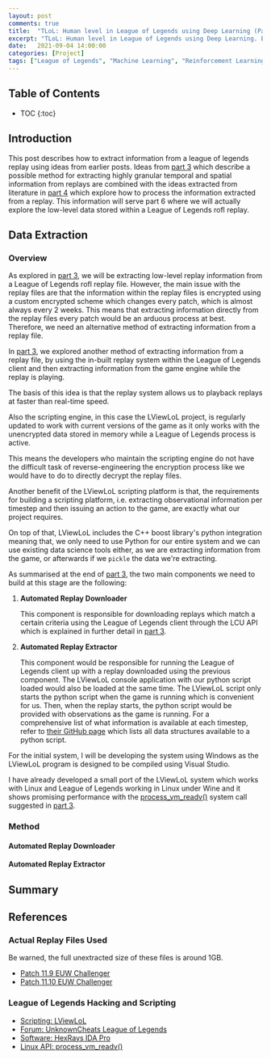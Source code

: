```yaml
---
layout: post
comments: true
title:  "TLoL: Human level in League of Legends using Deep Learning (Part 5 - Data Extraction)"
excerpt: "TLoL: Human level in League of Legends using Deep Learning. Existing solutions, problem analysis, initial ideas, data exploration, visualisation, intuition and possible solutions."
date:   2021-09-04 14:00:00
categories: [Project]
tags: ["League of Legends", "Machine Learning", "Reinforcement Learning", "TLoL", "Data Extraction", "Data Exploration"]
---
```


## Table of Contents

* TOC
{:toc}

## Introduction

This post describes how to extract information from a league of legends replay
using ideas from earlier posts. Ideas from [part 3](https://miscellaneousstuff.github.io/project/2021/09/03/tlol-part-3-initial-ideas.html) which describe a possible method
for extracting highly granular temporal and spatial information from replays are combined
with the ideas extracted from literature in
[part 4](https://miscellaneousstuff.github.io/project/2021/09/04/tlol-part-4-exploring-the-literature.html) which explore how to process the information
extracted from a replay. This information will serve part 6 where we will actually
explore the low-level data stored within a League of Legends rofl replay.

## Data Extraction

### Overview

As explored in [part 3](https://miscellaneousstuff.github.io/project/2021/09/03/tlol-part-3-initial-ideas.html), we will be extracting low-level replay information
from a League of Legends rofl replay file. However, the main issue with the replay
files are that the information within the replay files is encrypted using a custom
encrypted scheme which changes every patch, which is almost always every 2 weeks.
This means that extracting information directly from the replay files every patch
would be an arduous process at best. Therefore, we need an alternative method of
extracting information from a replay file.

In [part 3](https://miscellaneousstuff.github.io/project/2021/09/03/tlol-part-3-initial-ideas.html), we explored another method of extracting information from a replay file, by
using the in-built replay system within the League of Legends client and then
extracting information from the game engine while the replay is playing.

The basis of this idea is that the replay system allows us to playback replays
at faster than real-time speed.

Also the scripting engine, in this case the LViewLoL project,
is regularly updated to work with current versions of the game as it only works
with the unencrypted data stored in memory while a League of Legends process is
active.

This means the developers who maintain the scripting engine do not have
the difficult task of reverse-engineering the encryption process like we would
have to do to directly decrypt the replay files.

Another benefit of the LViewLoL
scripting platform is that, the requirements for building a scripting platform,
i.e. extracting observational information per timestep and then issuing an
action to the game, are exactly what our project requires.

On top of that,
LViewLoL includes the C++ boost library's python integration meaning that, we
only need to use Python for our entire system and we can use existing data science
tools either, as we are extracting information from the game, or afterwards if
we `pickle` the data we're extracting.

As summarised at the end of [part 3](https://miscellaneousstuff.github.io/project/2021/09/03/tlol-part-3-initial-ideas.html), the two main components we need to build at this
stage are the following:

1. **Automated Replay Downloader**

    This component is responsible for downloading replays which match a certain
    criteria using the League of Legends client through the LCU API which
    is explained in further detail in [part 3](https://miscellaneousstuff.github.io/project/2021/09/03/tlol-part-3-initial-ideas.html).

2. **Automated Replay Extractor**

    This component would be responsible for running the League of Legends
    client up with a replay downloaded using the previous component. The LViewLoL
    console application with our python script loaded would also be loaded at
    the same time. The LViewLoL script only starts the python script when the
    game is running which is convenient for us. Then, when the replay starts,
    the python script would be provided with observations as the game is running.
    For a comprehensive list of what information is available at each timestep,
    refer to [their GitHub page](https://github.com/orkido/LViewLoL/blob/dd699d52be34c36ecf65117a1c27463e91d60334/LView/PyStructs.h) which lists all data structures available to
    a python script.

For the initial system, I will be developing the system using Windows as the
LViewLoL program is designed to be compiled using Visual Studio.

I have already developed a small port of the
LViewLoL system which works with Linux and League of Legends working in Linux under Wine
and it shows promising performance with the [process_vm_readv()](https://man7.org/linux/man-pages/man2/process_vm_readv.2.html) system call suggested in [part 3](https://miscellaneousstuff.github.io/project/2021/09/03/tlol-part-3-initial-ideas.html).

### Method

#### Automated Replay Downloader



#### Automated Replay Extractor



## Summary



## References

### Actual Replay Files Used

Be warned, the full unextracted size of these files is around 1GB.
- [Patch 11.9 EUW Challenger](https://drive.google.com/file/d/1fMBlnPcbKWhiQG1tTU4c5h4JEQ6wobmk/view?usp=sharing)
- [Patch 11.10 EUW Challenger](https://drive.google.com/file/d/1wIwthLt7vIjibR1VBJTWZ2Zkst9wsSv0/view?usp=sharing)

### League of Legends Hacking and Scripting
- [Scripting: LViewLoL](https://github.com/orkido/LViewLoL)
- [Forum: UnknownCheats League of Legends](https://www.unknowncheats.me/forum/league-of-legends/)
- [Software: HexRays IDA Pro](https://hex-rays.com/ida-pro/)
- [Linux API: process_vm_readv()](https://man7.org/linux/man-pages/man2/process_vm_readv.2.html)